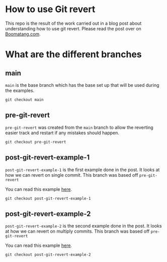 # How to use Git revert

This repo is the result of the work carried out in a blog post about understanding how to use git revert.
Please read the post over on [Boomatang.com](http://boomatang.com/r/2Bq).

# What are the different branches
## main
`main` is the base branch which has the base set up that will be used during the examples.

```
git checkout main
```

## pre-git-revert
`pre-git-revert` was created from the `main` branch to allow the reverting easier track and restart if any mistakes should happen.

```
git checkout pre-git-revert
```

## post-git-revert-example-1

`post-git-revert-example-1` is the first example done in the post.
It looks at how we can revert on single commit.
This branch was based off `pre-git-revert`

You can read this example [here](https://boomatang.com/blog/programming-2/how-to-use-git-revert-8#example1).
```
git checkout post-git-revert-example-1
```

## post-git-revert-example-2

`post-git-revert-example-2` is the second example done in the post.
It looks at how we can revert on multiply commits.
This branch was based off `pre-git-revert`

You can read this example [here](https://boomatang.com/blog/programming-1/how-to-use-git-revert-8#example2).
```
git checkout post-git-revert-example-2
```
